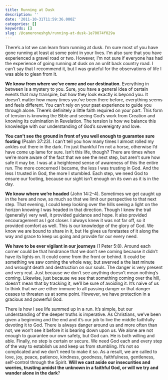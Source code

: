 ```yaml
---
title: Running at Dusk
description: ''
date: '2011-10-31T11:59:36.000Z'
categories: []
keywords: []
slug: /@cameroneshgh/running-at-dusk-1e70074f029a
---
```


There’s a lot we can learn from running at dusk. I’m sure most of you have gone running at least at some point in your lives. I’m also sure that you have experienced a gravel road or two. However, I’m not sure if everyone has had the experience of going running at dusk on an unlit back country road. I can’t say that I recommend it, but I was grateful for the observations of life I was able to glean from it.

**We know from where we’ve come and our destination**. Everything in between is a mystery to you. Sure, you have a general idea of certain events that may transpire, but how they look exactly is beyond you. It doesn’t matter how many times you’ve been there before, everything seems and feels different. You can’t rely on your past experience to guide you through alone. There’s definitely a little faith required on your part. This form of tension is knowing the Bible and seeing God’s work from Creation and knowing its culmination in Revelation. The tension is how we balance this knowledge with our understanding of God’s sovereignty and love.

**You can’t see the ground in front of you well enough to guarantee sure footing** (Psalm 37:23). I can’t tell you how many times I almost rolled my ankles out there in the dark. I’m just thankful I’m not a horse, otherwise I’d have come up lame for sure. Isn’t this life, though? There are times when we’re more aware of the fact that we see the next step, but aren’t sure how safe it may be. I was at a heightened sense of awareness of this the entire run. The more concerned I became, the less I was trusting in God. And the less I trusted in God, the more I stumbled. Each step, we need God to ensure our footing, because our sight isn’t enough on its own as it is in the day.

**We know where we’re headed** (John 14:2–4). Sometimes we get caught up in the here and now, so much so that we limit our perspective to that next step. That evening, I could keep looking over the hills seeing a light on the horizon knowing I was headed in that direction. Though I knew the trail (generally) very well, it provided guidance and hope. It also provided encouragement as I got closer. I always knew it was not far off, so it provided comfort as well. This is our knowledge of the glory of God. We know we are bound to share in it, but He gives us foretastes of it along the way and grace to keep us going and provide for our every need.

**We have to be ever vigilant in our journeys** (1 Peter 5:8). Around each corner could be that hindrance that we don’t see coming because it didn’t have its lights on. It could come from the front or behind. It could be something we saw coming the whole way, but swerved a the last minute and wrought death and destruction on our souls. The danger is very present and very real. Just because we don’t see anything doesn’t mean nothing’s coming. Likewise, just because we see that something coming over the hill, doesn’t mean that by tracking it, we’ll be sure of avoiding it. It’s naive of us to think that we are either immune to all passing danger or that danger ceases to threaten us at some point. However, we have protection in a gracious and powerful God.

There is how I see life summed up in a run. It’s simple, but our understanding of the deeper truths is imperative. As Christians, we’ve been given a beginning and the end and it’s our job to live the middle faithfully devoting it to God. There is always danger around us and more often than not, we won’t see it before it is bearing down upon us. We alone are not enough to guarantee our own safety, but God can. He is both willing and able. Finally, no step is certain or secure. We need God each and every step of the way to establish us and keep us from stumbling. It’s not so complicated and we don’t need to make it so. As a result, we are called to love, joy, peace, patience, kindness, goodness, faithfulness, gentleness, self-control through the Spirit. **Will we cast aside our insecurities and worries, trusting amidst the unknown in a faithful God, or will we try and wander alone in the dark**?